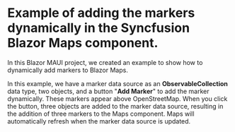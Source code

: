 # Example of adding the markers dynamically in the Syncfusion Blazor Maps component.
In this Blazor MAUI project, we created an example to show how to dynamically add markers to Blazor Maps.

In this example, we have a marker data source as an **ObservableCollection** data type, two objects, and a button "**Add Marker**" to add the marker dynamically. These markers appear above OpenStreetMap. When you click the button, three objects are added to the marker data source, resulting in the addition of three markers to the Maps component. Maps will automatically refresh when the marker data source is updated.
